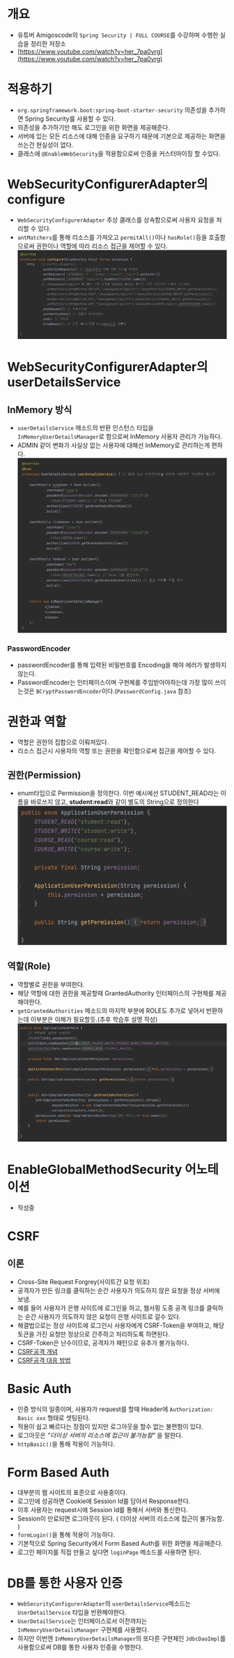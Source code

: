 # 개요
- 유튜버 Amigoscode의 `Spring Security | FULL COURSE`를 수강하며 수행한 실습을 정리한 저장소
- [https://www.youtube.com/watch?v=her_7pa0vrg](https://www.youtube.com/watch?v=her_7pa0vrg)

# 적용하기
- `org.springframework.boot:spring-boot-starter-security` 의존성을 추가하면 Spring Security를 사용할 수 있다. 
- 의존성을 추가하기만 해도 로그인을 위한 화면을 제공해준다.
- 서버에 있는 모든 리소스에 대해 인증을 요구하기 때문에 기본으로 제공하는 화면을 쓰는건 현실성이 없다.
- 클래스에 `@EnableWebSecurity`을 적용함으로써 인증을 커스터마이징 할 수있다.

# WebSecurityConfigurerAdapter의 configure
- `WebSecurityConfigurerAdapter` 추상 클래스를 상속함으로써 사용자 요청을 처리할 수 있다.
- `antMatchers`를 통해 리소스를 가져오고 `permitAll()`이나 `hasRole()`등을 호출함으로써 권한이나 역할에 따라 리소스 접근을 제어할 수 있다.
![images/antMatchers1.PNG](images/antMatchers1.PNG)


# WebSecurityConfigurerAdapter의 userDetailsService
## InMemory 방식
- `userDetailsService` 메소드의 반환 인스턴스 타입을 `InMemoryUserDetailsManager`로 함으로써 InMemory 사용자 관리가 가능하다.
- ADMIN 같이 변화가 사실상 없는 사용자에 대해선 InMemory로 관리하는게 편하다.
![images/user-InMemory.PNG](images/user-InMemory.PNG)
### PasswordEncoder
- passwordEncoder를 통해 입력된 비밀번호를 Encoding을 해야 에러가 발생하지 않는다.
- PasswordEncoder는 인터페이스이며 구현체를 주입받아야하는데 가장 많이 쓰이는것은 `BCryptPasswordEncoder`이다.(`PasswordConfig.java` 참조)

# 권한과 역할
- 역할은 권한의 집합으로 이뤄져있다.
- 리소스 접근시 사용자의 역할 또는 권한을 확인함으로써 접근을 제어할 수 있다.
## 권한(Permission)
- enum타입으로 Permission을 정의한다. 이번 예시에선 STUDENT_READ라는 이름을 바로쓰지 않고, **student:read**와 같이 별도의 String으로 정의한다    
![images/Permission정의.PNG](images/Permission정의.PNG)

## 역할(Role)
- 역할별로 권한을 부여한다.
- 해당 역할에 대한 권한을 제공할때 GrantedAuthority 인터페이스의 구현체를 제공해야한다.
- `getGrantedAuthorities` 메소드의 마지막 부분에 ROLE도 추가로 넣어서 반환하는데 이부분은 이해가 필요할듯.(추후 학습후 설명 작성)
![images/Role정의.PNG](images/Role정의.PNG)

# EnableGlobalMethodSecurity 어노테이션
- 작성중

# CSRF
## 이론
- Cross-Site Request Forgrey(사이트간 요청 위조)   
- 공격자가 만든 링크를 클릭하는 순간 사용자가 의도하지 않은 요청을 정상 서버에 보냄.
- 예를 들어 사용자가 은행 사이트에 로그인을 하고, 웹서핑 도중 공격 링크를 클릭하는 순간 사용자가 의도하지 않은 요청이 은행 사이트로 갈수 있다. 
- 해결법으로는 정상 사이트에 로그인시 사용자에게 CSRF-Token을 부여하고, 해당 토큰을 가진 요청만 정상으로 간주하고 처리하도록 하면된다.
- CSRF-Token은 난수이므로, 공격자가 패턴으로 유추가 불가능하다.
- [CSRF공격 개념](https://www.osti.gov/servlets/purl/1639993)
- [CSRF공격 대응 방법](https://stackhoarder.com/2019/08/19/laravel-%EA%B8%B0%EB%B3%B8-10-csrf-protection/)


# Basic Auth
- 인증 방식의 일종이며, 사용자가 request를 할때 Header에 `Authorization: Basic xxx` 형태로 셋팅된다.
- 적용이 쉽고 빠르다는 장점이 있지만 로그아웃을 할수 없는 불편함이 있다.
- 로그아웃은 _"더이상 서버의 리소스에 접근이 불가능함"_ 을 말한다.
- `httpBasic()`을 통해 적용이 가능하다.

# Form Based Auth
- 대부분의 웹 사이트의 표준으로 사용중이다.
- 로그인에 성공하면 Cookie에 Session Id를 담아서 Response한다.
- 이후 사용자는 request시에 Session Id를 통해서 서버와 통신한다.
- Session이 만료되면 로그아웃이 된다. ( 더이상 서버의 리소스에 접근이 불가능함. )
- `formLogin()`을 통해 적용이 가능하다.
- 기본적으로 Spring Security에서 Form Based Auth를 위한 화면을 제공해준다.
- 로그인 페이지를 직접 만들고 싶다면 `loginPage` 메소드를 사용하면 된다.

# DB를 통한 사용자 인증
- `WebSecurityConfigurerAdapter`의 `userDetailsService`메소드는 `UserDetailService` 타입을 반환해야한다.
- `UserDetailService`는 인터페이스로서 이전까지는 `InMemoryUserDetailsManager` 구현체를 사용했다.
- 하지만 이번엔 `InMemoryUserDetailsManager`의 또다른 구현체인 `JdbcDaoImpl`를 사용함으로써 DB를 통한 사용자 인증을 수행한다.
